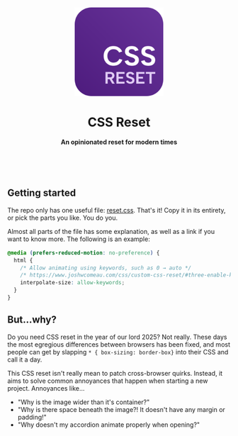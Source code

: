 <div align="center">
  <br><br>
  <img src="extras/css-reset.svg" width="200" height="200">
  <h1>CSS Reset</h1>
  <p>
    <b>An opinionated reset for modern times</b>
  </p>
  <br><br><br>
</div>

## Getting started

The repo only has one useful file: [reset.css](https://github.com/mortnod/css-reset/blob/main/reset.css). That's it! Copy it in its entirety, or pick the parts you like. You do you.

Almost all parts of the file has some explanation, as well as a link if you want to know more. The following is an example:

```css
@media (prefers-reduced-motion: no-preference) {
  html {
    /* Allow animating using keywords, such as 0 → auto */
    /* https://www.joshwcomeau.com/css/custom-css-reset/#three-enable-keyword-animations-4 */
    interpolate-size: allow-keywords;
  }
}
```

## But...why?

Do you need CSS reset in the year of our lord 2025? Not really. These days the most egregious differences between browsers has been fixed, and most people can get by slapping `* { box-sizing: border-box}` into their CSS and call it a day.

This CSS reset isn't really mean to patch cross-browser quirks. Instead, it aims to solve common annoyances that happen when starting a new project. Annoyances like...

* "Why is the image wider than it's container?"
* "Why is there space beneath the image?! It doesn't have any margin or padding!"
* "Why doesn't my accordion animate properly when opening?"